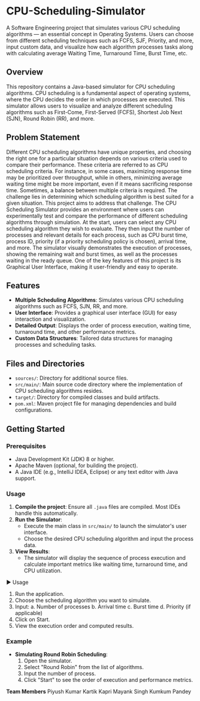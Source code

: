 # CPU-Scheduling-Simulator

A Software Engineering project that simulates various CPU scheduling algorithms — an essential concept in Operating Systems. Users can choose from different scheduling techniques such as FCFS, SJF, Priority, and more, input custom data, and visualize how each algorithm processes tasks along with calculating average Waiting Time, Turnaround Time, Burst Time, etc.




## Overview

This repository contains a Java-based simulator for CPU scheduling algorithms. CPU scheduling is a fundamental aspect of operating systems, where the CPU decides the order in which processes are executed. This simulator allows users to visualize and analyze different scheduling algorithms such as First-Come, First-Served (FCFS), Shortest Job Next (SJN), Round Robin (RR), and more. 

## Problem Statement
Different CPU scheduling algorithms have unique properties, and choosing the right one for a particular situation depends on various criteria used to compare their performance. These criteria are referred to as CPU scheduling criteria. For instance, in some cases, maximizing response time may be prioritized over throughput, while in others, minimizing average waiting time might be more important, even if it means sacrificing response time. Sometimes, a balance between multiple criteria is required. The challenge lies in determining which scheduling algorithm is best suited for a given situation. This project aims to address that challenge. The CPU Scheduling Simulator provides an environment where users can experimentally test and compare the performance of different scheduling algorithms through simulation. At the start, users can select any CPU scheduling algorithm they wish to evaluate. They then input the number of processes and relevant details for each process, such as CPU burst time, process ID, priority (if a priority scheduling policy is chosen), arrival time, and more. The simulator visually demonstrates the execution of processes, showing the remaining wait and burst times, as well as the processes waiting in the ready queue. One of the key features of this project is its Graphical User Interface, making it user-friendly and easy to operate.

## Features

- **Multiple Scheduling Algorithms**: Simulates various CPU scheduling algorithms such as FCFS, SJN, RR, and more.
- **User Interface**: Provides a graphical user interface (GUI) for easy interaction and visualization.
- **Detailed Output**: Displays the order of process execution, waiting time, turnaround time, and other performance metrics.
- **Custom Data Structures**: Tailored data structures for managing processes and scheduling tasks.


## Files and Directories
- `sources/`: Directory for additional source files.
- `src/main/`: Main source code directory where the implementation of CPU scheduling algorithms resides.
- `target/`: Directory for compiled classes and build artifacts.
- `pom.xml`: Maven project file for managing dependencies and build configurations.

## Getting Started

### Prerequisites

- Java Development Kit (JDK) 8 or higher.
- Apache Maven (optional, for building the project).
- A Java IDE (e.g., IntelliJ IDEA, Eclipse) or any text editor with Java support.



### Usage

1. **Compile the project**: Ensure all `.java` files are compiled. Most IDEs handle this automatically.
2. **Run the Simulator**:
   - Execute the main class in `src/main/` to launch the simulator's user interface.
   - Choose the desired CPU scheduling algorithm and input the process data.
3. **View Results**:
   - The simulator will display the sequence of process execution and calculate important metrics like waiting time, turnaround time, and CPU utilization.

▶️ Usage
1. Run the application.
2. Choose the scheduling algorithm you want to simulate.
3. Input:
   a. Number of processes
   b. Arrival time
   c. Burst time
   d. Priority (if applicable)
4. Click on Start.
5. View the execution order and computed results.

### Example

- **Simulating Round Robin Scheduling**:
  1. Open the simulator.
  2. Select "Round Robin" from the list of algorithms.
  3. Input the number of process.
  4. Click "Start" to see the order of execution and performance metrics.

**Team Members**
Piyush Kumar 
Kartik Kapri
Mayank Singh
Kumkum Pandey

